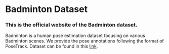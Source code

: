 # Badminton Dataset
### This is the official website of the Badminton dataset. 
Badminton is a human pose estimation dataset focusing on various Badminton scenes. We provide the pose annotations following the format of PoseTrack.
 Dataset can be found in this [link](https://drive.google.com/drive/folders/1YJQfSAPPlL0LXkkdnCBX_bmOsbBTtwUU).
